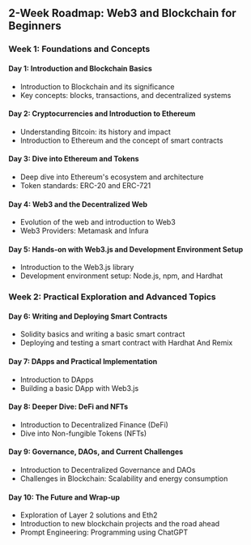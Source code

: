 
## 2-Week Roadmap: Web3 and Blockchain for Beginners

### Week 1: Foundations and Concepts

#### Day 1: Introduction and Blockchain Basics
- Introduction to Blockchain and its significance
- Key concepts: blocks, transactions, and decentralized systems

#### Day 2: Cryptocurrencies and Introduction to Ethereum
- Understanding Bitcoin: its history and impact
- Introduction to Ethereum and the concept of smart contracts

#### Day 3: Dive into Ethereum and Tokens
- Deep dive into Ethereum's ecosystem and architecture
- Token standards: ERC-20 and ERC-721

#### Day 4: Web3 and the Decentralized Web
- Evolution of the web and introduction to Web3
- Web3 Providers: Metamask and Infura

#### Day 5: Hands-on with Web3.js and Development Environment Setup
- Introduction to the Web3.js library
- Development environment setup: Node.js, npm, and Hardhat

### Week 2: Practical Exploration and Advanced Topics

#### Day 6: Writing and Deploying Smart Contracts
- Solidity basics and writing a basic smart contract
- Deploying and testing a smart contract with Hardhat And Remix

#### Day 7: DApps and Practical Implementation
- Introduction to DApps
- Building a basic DApp with Web3.js

#### Day 8: Deeper Dive: DeFi and NFTs
- Introduction to Decentralized Finance (DeFi)
- Dive into Non-fungible Tokens (NFTs)

#### Day 9: Governance, DAOs, and Current Challenges
- Introduction to Decentralized Governance and DAOs
- Challenges in Blockchain: Scalability and energy consumption

#### Day 10: The Future and Wrap-up
- Exploration of Layer 2 solutions and Eth2
- Introduction to new blockchain projects and the road ahead
- Prompt Engineering: Programming using ChatGPT
